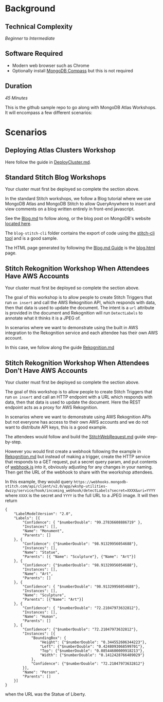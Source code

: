 # Background

## Technical Complexity
_Beginner_ to _Intermediate_

## Software Required
* Modern web browser such as Chrome
* Optionally install [MongoDB Compass](https://www.mongodb.com/download-center/compass) but this is not required

## Duration
_45 Minutes_

This is the github sample repo to go along with MongoDB Atlas Workshops. It will encompass a few different scenarios:

# Scenarios

## Deploying Atlas Clusters Workshop
Here follow the guide in [DeployCluster.md](Guides/DeployCluster.md).

## Standard Stitch Blog Workshops
Your cluster must first be deployed so complete the section above.

In the standard Stitch workshops, we follow a Blog tutorial where we use MongoDB Atlas and MongoDB Stitch to allow QueryAnywhere to insert and view comments on a blog written entirely in front-end javascript.

See the [Blog.md](Guides/Blog.md) to follow along, or the blog post on MongoDB's website [located here](https://docs.mongodb.com/stitch/tutorials/blog-overview/).

The `blog-stitch-cli` folder contains the export of code using the [stitch-cli tool](https://docs.mongodb.com/stitch/import-export/stitch-cli-reference/) and is a good sample.

The HTML page generated by following the [Blog.md Guide](Guides/Blog.md) is the [blog.html](blog.html) page.

## Stitch Rekognition Workshop When Attendees Have AWS Accounts

Your cluster must first be deployed so complete the section above.

The goal of this workshop is to allow people to create Stitch Triggers that run `on insert` and call the AWS Rekognition API, which responds with data, then that data is used to update the document. The intent is a `url` attribute is provided in the document and Rekognition will run `DetectLabels` to annotate what it thinks it is a JPEG of.

In scenarios where we want to demonstrate using the built in AWS integration to the Rekognition service and each attendee has their own AWS account.

In this case, we follow along the guide [Rekognition.md](Guides/Rekognition.md) 

## Stitch Rekognition Workshop When Attendees Don't Have AWS Accounts

Your cluster must first be deployed so complete the section above.

The goal of this workshop is to allow people to create Stitch Triggers that run `on insert` and call an HTTP endpoint with a URL which responds with data, then that data is used to update the document. Here the REST endpoint acts as a proxy for AWS Rekognition.

In scenarios where we want to demonstrate using AWS Rekognition APIs but not everyone has access to their own AWS accounts and we do not want to distribute API keys, this is a good example.

The attendees would follow and build the [StitchWebRequest.md](Guides/StitchWebRequest.md) guide step-by-step.

However you would first create a webhook following the example in [Rekognition.md](Guides/Rekognition.md) but instead of making a trigger, create the HTTP service that responds to a GET request, put a secret query param, and put contents of [webhook.js](webhook.js) into it, obviously adjusting for any changes in your naming. Then get the URL of the webhook to share with the weorkshop attendees.

In this example, they would query `https://webhooks.mongodb-stitch.com/api/client/v2.0/app/wkshp-utilities-dwzzy/service/hook/incoming_webhook/detectLabels?secret=XXXX&uri=YYYY` where `XXXX` is the secret and `YYYY` is the full URL to a JPEG image. It will then return

```
{
    "LabelModelVersion": "2.0",
    "Labels": [{
        "Confidence": { "$numberDouble": "99.27836608886719" },
        "Instances": [],
        "Name": "Monument",
        "Parents": []
    }, {
        "Confidence": {"$numberDouble": "98.91329956054688"},
        "Instances": [],
        "Name": "Statue",
        "Parents": [{ "Name": "Sculpture"}, {"Name": "Art"}]
    }, {
        "Confidence": {"$numberDouble": "98.91329956054688"},
        "Instances": [],
        "Name": "Art",
        "Parents": []
    }, {
        "Confidence": { "$numberDouble": "98.91329956054688"},
        "Instances": [],
        "Name": "Sculpture",
        "Parents": [{"Name": "Art"}]
    }, {
        "Confidence": { "$numberDouble": "72.21047973632812"},
        "Instances": [],
        "Name": "Human",
        "Parents": []
    }, {
        "Confidence": {"$numberDouble": "72.21047973632812"},
        "Instances": [{
            "BoundingBox": {
                "Height": {"$numberDouble": "0.344552606344223"},
                "Left": {"$numberDouble": "0.4248093068599701"},
                "Top": {"$numberDouble": "0.08544600009918213"},
                "Width": {"$numberDouble": "0.1412428766489029"}
            },
            "Confidence": {"$numberDouble": "72.21047973632812"}
        }],
        "Name": "Person",
        "Parents": []
    }]
}
```
when the URL was the Statue of Liberty.